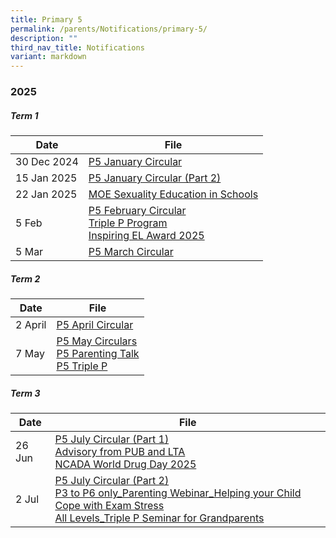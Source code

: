 ```yaml
---
title: Primary 5
permalink: /parents/Notifications/primary-5/
description: ""
third_nav_title: Notifications
variant: markdown
---
```

### **2025**

##### Term 1

| Date| File | 
| -------- | -------- |
|30 Dec 2024|[P5 January Circular](/files/Notification%202025/Pri%205/RGPS_N25_P5_001.pdf)|
|15 Jan 2025|[P5 January Circular (Part 2)](/files/Notification%202025/Pri%205/RGPS_N25_P5_004.pdf)|
|22 Jan 2025|[MOE Sexuality Education in Schools](/files/Notification%202025/Pri%205/RGPS_N25_P5_003.pdf)
|5 Feb|[P5 February Circular](/files/Notification%202025/Pri%205/P5.pdf)<br>[Triple P Program](/files/Notification%202025/Pri%201/Triple_P_PG_Notification_Indicate_Interest_2025_Flyer.pdf)<br>[Inspiring EL Award 2025](/files/Notification%202025/Pri%201/Inspiring_EL_Award_2025.pdf)|
|5 Mar|[P5 March Circular](/files/Notification%202025/Pri%205/RGPS_N25_P5_009.pdf)|

##### Term 2

| Date| File | 
| -------- | -------- |
|2 April|[P5 April Circular](/files/Notification%202025/Pri%205/RGPS_N25_P5_016.pdf)|
|7 May|[P5 May Circulars](/files/Notification%202025/Pri%205/RGPS_N25_P5_022.pdf)<br>[P5 Parenting Talk](/files/Notification%202025/Pri%206/P5_P6_Parenting_Talk___Gear_Up_for_PSLE_Webinar_2025_Flyer.pdf)<br>[P5 Triple P](/files/Notification%202025/Pri%206/P1_P6_Triple_P_PG_Notification_Mid_Year_Indicate_Interest_Flyer.pdf)|

##### Term 3

| Date| File | 
| -------- | -------- |
|26 Jun|[P5 July Circular (Part 1)](/files/Notification%202025/Pri%205/RGPS_N25_P5_025.pdf)<br>[Advisory from PUB and LTA](/files/Notification%202025/Pri%201%20to%206/NCADA_World_Drug_Day_2025_Message.pdf)<br>[NCADA World Drug Day 2025](/files/Notification%202025/Pri%201%20to%206/NCADA_World_Drug_Day_2025_Message.pdf)|
|2 Jul|[P5 July Circular (Part 2)](/files/Notification%202025/Pri%205/RGPS_N25_P5_026.pdf)<br>[P3 to P6 only_Parenting Webinar_Helping your Child Cope with Exam Stress](/files/Notification%202025/Pri%201%20to%206/P3_to_P6_only_Parenting_Webinar_Helping_your_Child_Cope_with_Exam_Stress.pdf)<br>[All Levels_Triple P Seminar for Grandparents](/files/Notification%202025/Pri%201%20to%206/All_Levels_Triple_P_Seminar_for_Grandparents.pdf)|